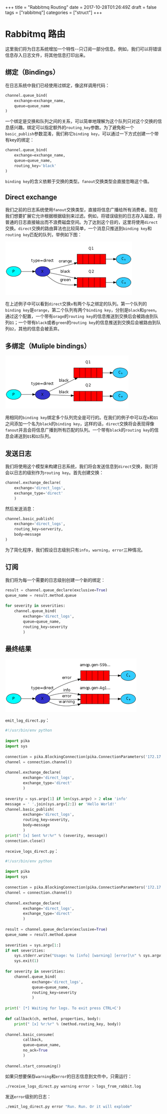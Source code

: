 +++
title = "Rabbitmq Routing"
date = 2017-10-28T01:26:49Z
draft = false
tags = ["rabbitmq"]
categories = ["struct"]
+++

# Rabbitmq 路由

这里我们将为日志系统增加一个特性--只订阅一部分信息。例如，我们可以将错误信息存入日志文件，将其他信息打印出来。

## 绑定（Bindings）

在日志系统中我们已经使用过绑定，像这样调用代码：

```py
channel.queue_bind(
    exchange=exchange_name,
    queue=queue_name
)
```

一个绑定是交换和队列之间的关系，可以简单地理解为这个队列只对这个交换的信息感兴趣。绑定可以指定额外的`routing_key`参数。为了避免和一个`basic_publish`参数混淆，我们称它`binding key`，可以通过一下方式创建一个带有key的绑定：

```py
channel.queue_bind(
    exchange=exchange_name,
    queue=queue_name,
    routing_key='black'
)
```

`binding key`的含义依赖于交换的类型。`fanout`交换类型会直接忽略这个值。

## Direct exchange

我们之前的日志系统使用`fanout`交换类型，直接将信息广播给所有消费者。现在我们想要扩展它允许根据根据级别来过滤。例如，将错误级别的日志存入磁盘，将普通的日志直接输出而不浪费磁盘空间。为了达到这个目的，这里将使用`direct`交换。`direct`交换的路由算法也比较简单，一个消息只推送到`binding key`和`routing key`匹配的队列，举例如下图：

![direct routing](/struct/images/rabbitmq_routing_img1.png)

在上述例子中可以看到`direct`交换`x`有两个与之绑定的队列。第一个队列的`binding key`是`orange`，第二个队列有两个`binding key`，分别是`black`和`green`。通过这个配置，一个带有`orage`的`routing key`的信息推送到交换后会被路由到队列`Q1`；一个带有`black`或者`green`的`routing key`的信息推送到交换后会被路由到队列`Q2`，其他的信息会被丢弃。

## 多绑定（Muliple bindings）

![multiple bindings](/struct/images/rabbitmq_routing_img2.png)

用相同的`binding key`绑定多个队列完全是可行的。在我们的例子中可以在`x`和`Q1`之间添加一个名为`black`的`binding key`，这样的话，`direct`交换将会表现得像`fanout`并且会将信息广播到所有匹配的队列。一个带有`black`的`routing key`的信息会递送到`Q1`和`Q2`队列。

## 发送日志

我们将使用这个模型来构建日志系统，我们将会发送信息到`direct`交换，我们将会以日志的级别作为`routing key`。首先创建交换：

```py
channel.exchange_declare(
    exchange='direct_logs',
    exchange_type='direct'
    )
```

然后发送消息：

```py
channel.basic_publish(
    exchange='direct_logs',
    routing_key=serverity,
    body=message
)
```

为了简化程序，我们假设日志级别只有`info`，`warning`，`error`三种情况。

## 订阅

我们将为每一个需要的日志级别创建一个新的绑定：

```py
result = channel.queue_declare(exclusive=True)
queue_name = result.method.queue

for severity in severities:
    channel.queue_bind(
        exchange='direct_logs',
        queue=queue_name,
        routing_key=severity
        )
```

## 最终结果

![multiple bindings](/struct/images/rabbitmq_routing_img3.png)

`emit_log_direct.py`：

```py
#!/usr/bin/env python

import pika
import sys

connection = pika.BlockingConnection(pika.ConnectionParameters('172.17.0.6', 5672, credentials=pika.PlainCredentials('guest', 'guest')))
channel = connection.channel()

channel.exchange_declare(
        exchange='direct_logs',
        exchange_type='direct'
        )

severity = sys.argv[1] if len(sys.argv) > 2 else 'info'
message = ' '.join(sys.argv[2:]) or 'Hello World!'
channel.basic_publish(
        exchange='direct_logs',
        routing_key=severity,
        body=message
        )
print(" [x] Sent %r:%r" % (severity, message))
connection.close()
```

`receive_logs_direct.py`：

```py
#!/usr/bin/env python

import pika
import sys

connection = pika.BlockingConnection(pika.ConnectionParameters('172.17.0.6', 5672, credentials=pika.PlainCredentials('guest', 'guest')))
channel = connection.channel()

channel.exchange_declare(
        exchange='direct_logs',
        exchange_type='direct'
        )

result = channel.queue_declare(exclusive=True)
queue_name = result.method.queue

severities = sys.argv[1:]
if not severities:
    sys.stderr.write("Usage: %s [info] [warning] [error]\n" % sys.argv[0])
    sys.exit(1)

for severity in severities:
    channel.queue_bind(
            exchange='direct_logs',
            queue=queue_name,
            routing_key=severity
            )

print(' [*] Waiting for logs. To exit press CTRL+C')

def callback(ch, method, properties, body):
    print(" [x] %r:%r" % (method.routing_key, body))

channel.basic_consume(
        callback,
        queue=queue_name,
        no_ack=True
        )

channel.start_consuming()
```

如果只想要保存`warning`和`error`的日志信息到文件中，只需运行：

```bash
./receive_logs_direct.py warning error > logs_from_rabbit.log
```

发送`error`级别的日志：

```bash
./emit_log_direct.py error "Run. Run. Or it will explode"
```
